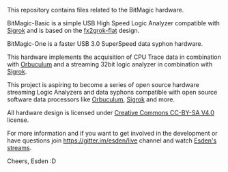 This repository contains files related to the BitMagic hardware.

BitMagic-Basic is a simple USB High Speed Logic Analyzer compatible with [Sigrok](http://sigrok.org) and is based on the [fx2grok-flat](https://sigrok.org/wiki/Fx2grok#fx2grok-flat) design.

BitMagic-One is a faster USB 3.0 SuperSpeed data syphon hardware.

This hardware implements the acquisition of CPU Trace data in combination with [Orbuculum](https://github.com/mubes/orbuculum) and a streaming 32bit logic analyzer in combination with [Sigrok](http://sigrok.org).

This project is aspiring to become a series of open source hardware streaming Logic Analyzers and data syphons compatible with open source software data processors like [Orbuculum](https://github.com/mubes/orbuculum), [Sigrok](http://sigrok.org) and more.

All hardware design is licensed under [Creative Commons CC-BY-SA V4.0](https://creativecommons.org/licenses/by-sa/4.0/) license.

For more information and if you want to get involved in the development or have questions join https://gitter.im/esden/live channel and watch [Esden's streams](https://www.youtube.com/playlist?list=PLOF903IIpqjOwHIjT7VFqbxBhEHG8v5__).

Cheers, Esden :D
